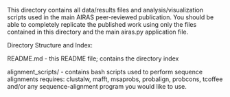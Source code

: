This directory contains all data/results files and analysis/visualization
scripts used in the main AIRAS peer-reviewed publication. You should be able
to completely replicate the published work using only the files contained
in this directory and the main airas.py application file.

Directory Structure and Index:

  README.md - this README file; contains the directory index

  alignment_scripts/ - contains bash scripts used to perform sequence alignments
    requires: clustalw, mafft, msaprobs, probalign, probcons, tcoffee and/or
              any sequence-alignment program you would like to use.

  
